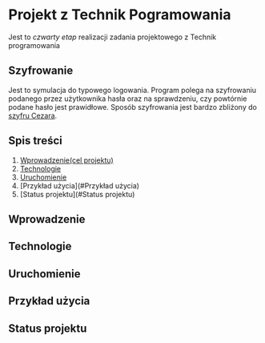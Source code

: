 # Projekt z Technik Pogramowania
Jest to *czwarty etap* realizacji zadania projektowego z Technik programowania
## Szyfrowanie
Jest to symulacja do typowego logowania. Program polega na szyfrowaniu podanego przez użytkownika hasła oraz na sprawdzeniu, czy powtórnie podane hasło jest prawidłowe. Sposób szyfrowania jest bardzo zbliżony do [szyfru Cezara](https://pl.wikipedia.org/wiki/Szyfr_Cezara).
## Spis treści
1. [Wprowadzenie(cel projektu)](#Wprowadzenie)
2. [Technologie](#Technologie)
3. [Uruchomienie](#Uruchomienie)
4. [Przykład użycia](#Przykład użycia)
5. [Status projektu](#Status projektu)
## Wprowadzenie

## Technologie

## Uruchomienie

## Przykład użycia

## Status projektu
